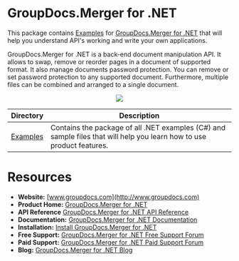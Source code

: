 # GroupDocs.Merger for .NET

This package contains [Examples](https://github.com/groupdocs-merger/GroupDocs.Merger-for-.NET/tree/master/Examples) for [GroupDocs.Merger for .NET](#) that will help you understand API's working and write your own applications.

GroupDocs.Merger for .NET is a back-end document manipulation API. It allows to swap, remove or reorder pages in a document of supported format. It also manage documents password protection. You can remove or set password protection to any supported document. Furthermore, multiple files can be combined and arranged to a single document. 

<p align="center">

  <a title="Download complete GroupDocs.Merger for .NET source code" href="https://github.com/groupdocs-merger/GroupDocs.Merger-for-.NET/archive/master.zip">
	<img src="https://raw.github.com/AsposeExamples/java-examples-dashboard/master/images/downloadZip-Button-Large.png" />
  </a>
</p>

Directory | Description
--------- | -----------
[Examples](https://github.com/groupdocs-merger/GroupDocs.Merger-for-.NET/tree/master/Examples)  | Contains the package of all .NET examples (C#) and sample files that will help you learn how to use product features.

# Resources

+ **Website:** [www.groupdocs.com](http://www.groupdocs.com)
+ **Product Home:** [GroupDocs.Merger for .NET](https://products.groupdocs.com/merger/net)
+ **API Reference** [GroupDocs.Merger for .NET API Reference](https://apireference.groupdocs.com/net/merger)
+ **Documentation:** [GroupDocs.Merger for .NET Documentation](https://docs.groupdocs.com/display/mergernet/Home)
+ **Installation:** [Install GroupDocs.Merger for .NET](https://www.nuget.org/packages/GroupDocs.Merger/)
+ **Free Support:** [GroupDocs.Merger for .NET Free Support Forum](https://forum.groupdocs.com/c/merger)
+ **Paid Support:** [GroupDocs.Merger for .NET Paid Support Forum](https://helpdesk.groupdocs.com/)
+ **Blog:** [GroupDocs.Merger for .NET Blog](https://blog.groupdocs.com/category/groupdocs-merger-product-family/)


